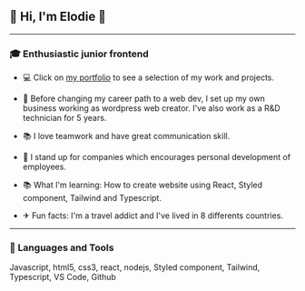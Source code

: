 ## 👋 Hi, I'm Elodie 👋

---

### 🎓 Enthusiastic junior frontend

- 💻 Click on [my portfolio](https://elodiedaumal-portfolio.netlify.app/) to see a selection of my work and projects.
- 💼 Before changing my career path to a web dev, I set up my own business working as wordpress web creator. I've also work as a R&D technician for 5 years.
- 📚 I love teamwork and have great communication skill.
- 🤝 I stand up for companies which encourages personal development of employees.
- 📚 What I'm learning: How to create website using React, Styled component, Tailwind and Typescript.

- ✈ Fun facts: I'm a travel addict and I've lived in 8 differents countries.

---

### 🧰 Languages and Tools

Javascript, html5, css3, react, nodejs, Styled component, Tailwind, Typescript, VS Code, Github








 
